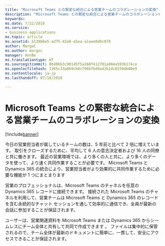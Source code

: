 ```yaml
---
title: "Microsoft Teams との緊密な統合による営業チームのコラボレーションの変換"
description: "Microsoft Teams との緊密な統合による営業チームのコラボレーションの変換"
keywords: 
ms.date: 7/22/2018
ms.service:
- business-applications
ms.topic: article
ms.assetid: 5138b6e5-ad75-42e8-a5ea-a1aee0d0c870
author: MargoC
ms.author: margoc
manager: AnnBe
ms.translationtype: HT
ms.sourcegitcommit: 0b40bb3c98145f5a260f412701a884a5936174ce
ms.openlocfilehash: 1365c33a8b9cb8cf96bfbd9a42b14c01504b08e9
ms.contentlocale: ja-jp
ms.lasthandoff: 07/18/2018

---
```


# <a name="transform-sales-team-collaboration-through-tight-integration-with-microsoft-teams"></a>Microsoft Teams との緊密な統合による営業チームのコラボレーションの変換


[!include[banner](../../includes/banner.md)]

今日の営業担当者が属しているチームの数は、5 年前と比べて 2 倍に増えています。 取引をクローズするために、平均して 6 人の意志決定者および 16 人の同僚と共に働きます。 最近の営業環境では、より多くの人と共に、より多くのデータを使って、より速く共同作業することが必要です。 Microsoft Teams と Dynamics 365 の統合により、営業担当者がより効果的に共同作業するために必要な機能が 1 つにまとまります
 
営業のプロフェッショナルは、Microsoft Teams のチャネルを任意の Dynamics 365 レコードに接続できます。 接続された Microsoft Teams のチャネルを利用して、営業チームは Microsoft Teams と Dynamics 365 のレコードを含む永続的なチャット セッションを通して効率的に通信でき、全員が最新の会話に参加することが保証されます。 
 
ユーザーは、営業関連資料を Microsoft Teams または Dynamics 365 からシームレスにチーム全体と共有して共同で作成できます 。 ファイルは集中的に保管されるので、チーム全体が最新のドキュメントに簡単に、一貫して、安全にアクセスできることが保証されます。 


